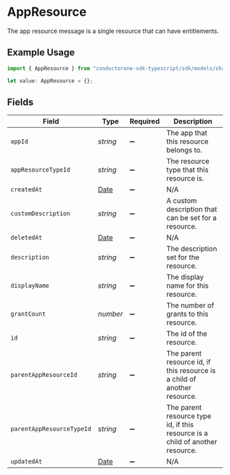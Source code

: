 # AppResource

The app resource message is a single resource that can have entitlements.

## Example Usage

```typescript
import { AppResource } from "conductorone-sdk-typescript/sdk/models/shared";

let value: AppResource = {};
```

## Fields

| Field                                                                                         | Type                                                                                          | Required                                                                                      | Description                                                                                   |
| --------------------------------------------------------------------------------------------- | --------------------------------------------------------------------------------------------- | --------------------------------------------------------------------------------------------- | --------------------------------------------------------------------------------------------- |
| `appId`                                                                                       | *string*                                                                                      | :heavy_minus_sign:                                                                            | The app that this resource belongs to.                                                        |
| `appResourceTypeId`                                                                           | *string*                                                                                      | :heavy_minus_sign:                                                                            | The resource type that this resource is.                                                      |
| `createdAt`                                                                                   | [Date](https://developer.mozilla.org/en-US/docs/Web/JavaScript/Reference/Global_Objects/Date) | :heavy_minus_sign:                                                                            | N/A                                                                                           |
| `customDescription`                                                                           | *string*                                                                                      | :heavy_minus_sign:                                                                            | A custom description that can be set for a resource.                                          |
| `deletedAt`                                                                                   | [Date](https://developer.mozilla.org/en-US/docs/Web/JavaScript/Reference/Global_Objects/Date) | :heavy_minus_sign:                                                                            | N/A                                                                                           |
| `description`                                                                                 | *string*                                                                                      | :heavy_minus_sign:                                                                            | The description set for the resource.                                                         |
| `displayName`                                                                                 | *string*                                                                                      | :heavy_minus_sign:                                                                            | The display name for this resource.                                                           |
| `grantCount`                                                                                  | *number*                                                                                      | :heavy_minus_sign:                                                                            | The number of grants to this resource.                                                        |
| `id`                                                                                          | *string*                                                                                      | :heavy_minus_sign:                                                                            | The id of the resource.                                                                       |
| `parentAppResourceId`                                                                         | *string*                                                                                      | :heavy_minus_sign:                                                                            | The parent resource id, if this resource is a child of another resource.                      |
| `parentAppResourceTypeId`                                                                     | *string*                                                                                      | :heavy_minus_sign:                                                                            | The parent resource type id, if this resource is a child of another resource.                 |
| `updatedAt`                                                                                   | [Date](https://developer.mozilla.org/en-US/docs/Web/JavaScript/Reference/Global_Objects/Date) | :heavy_minus_sign:                                                                            | N/A                                                                                           |